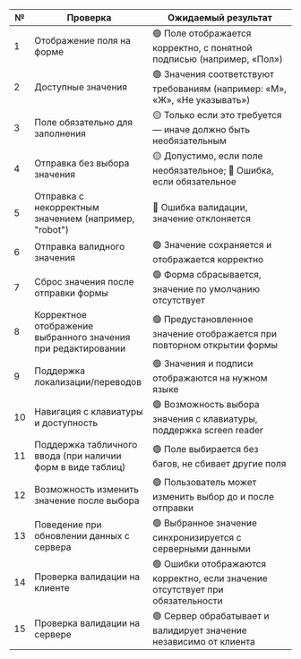 | №  | Проверка                                                            | Ожидаемый результат
|----|---------------------------------------------------------------------|---------------------------------------------------------------------------
| 1  | Отображение поля на форме                                           | 🟢 Поле отображается корректно, с понятной подписью (например, «Пол») 
| 2  | Доступные значения                                                  | 🟢 Значения соответствуют требованиям (например: «М», «Ж», «Не указывать») 
| 3  | Поле обязательно для заполнения                                     | 🟡 Только если это требуется — иначе должно быть необязательным 
| 4  | Отправка без выбора значения                                        | 🟡 Допустимо, если поле необязательное; 🔴 Ошибка, если обязательное 
| 5  | Отправка с некорректным значением (например, "robot")               | 🔴 Ошибка валидации, значение отклоняется 
| 6  | Отправка валидного значения                                         | 🟢 Значение сохраняется и отображается корректно 
| 7  | Сброс значения после отправки формы                                 | 🟢 Форма сбрасывается, значение по умолчанию отсутствует 
| 8  | Корректное отображение выбранного значения при редактировании       | 🟢 Предустановленное значение отображается при повторном открытии формы 
| 9  | Поддержка локализации/переводов                                     | 🟢 Значения и подписи отображаются на нужном языке 
| 10 | Навигация с клавиатуры и доступность                                | 🟢 Возможность выбора значения с клавиатуры, поддержка screen reader 
| 11 | Поддержка табличного ввода (при наличии форм в виде таблиц)         | 🟢 Поле выбирается без багов, не сбивает другие поля 
| 12 | Возможность изменить значение после выбора                          | 🟢 Пользователь может изменить выбор до и после отправки 
| 13 | Поведение при обновлении данных с сервера                           | 🟢 Выбранное значение синхронизируется с серверными данными 
| 14 | Проверка валидации на клиенте                                       | 🟢 Ошибки отображаются корректно, если значение отсутствует при обязательности 
| 15 | Проверка валидации на сервере                                       | 🟢 Сервер обрабатывает и валидирует значение независимо от клиента 
